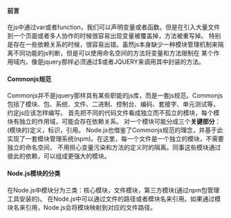 #### 前言
  在js中通过var或者function，我们可以声明变量或者函数。但是在引入大量文件到一个页面或者多人协作的时候很容易出现变量被覆盖掉，方法被重写掉。
特别是存在一些依赖关系的时候，很容易出错。虽然js本身缺少一种模块管理机制来隔离不同功能的js判断，但是可以使用命名空间的方法将变量和方法限制在
某个作用域内，像是jquery那样必须通过$或者JQUERY来调用其中封装的方法。
#### Commonjs规范
  Commonjs并不是jquery那样具有某些职能的js库，而是一套js规范。Commonjs包括了模块、包、系统、文件、二进制、控制台、编码、套接字、单元测试等，
约定js应该怎样编写。
  首先把不同的代码文件看成独立而不孤立的模块，每个模块有独立的作用域，可能会存在依赖关系。
  对一个模块可能分成三个**关键部分**：(模块的)定义，标识，引用。
  Node.js也借鉴了Commonjs规范的理念，并基于此实现了一套模块管理系统(npm)。在这里，每一个文件是一个独立的模块，不需要独立的命名空间，
不用担心变量污染和方法的定义时的隔离。同事这些模块通过彼此的依赖，可以组成更强大的模块。
#### Node.js模块的分类
  在Node.js中模块分为三类：核心模块，文件模块，第三方模块(通过npm包管理工具安装的)。
  在Node.js中可以通过文件的路径或者模块名来引用。如果通过模块名来引用，Node.js会将模块映射到对应的文件路径。